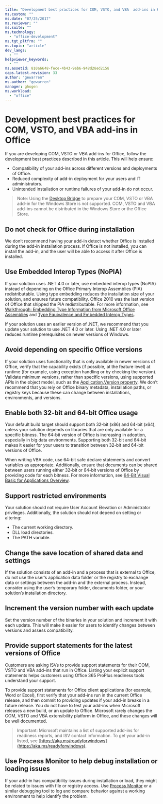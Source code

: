 ```yaml
---
title: "Development best practices for COM, VSTO, and VBA  add-ins in Office | Microsoft Docs"
ms.custom: ""
ms.date: "07/25/2017"
ms.reviewer: ""
ms.suite: ""
ms.technology: 
  - "office-development"
ms.tgt_pltfrm: ""
ms.topic: "article"
dev_langs: 
  - ""
helpviewer_keywords: 
  - ""
ms.assetid: 810a6648-fece-4b43-9eb6-948d28ed2158
caps.latest.revision: 33
author: "gewarren"
ms.author: "gewarren"
manager: ghogen
ms.workload: 
  - "office"
---
```

# Development best practices for COM, VSTO, and VBA  add-ins in Office
  If you are developing COM, VSTO or VBA add-ins for Office, follow the development best practices described in this article.   This will help ensure:

-  Compatibility of your add-ins across different versions and deployments of Office.
-  Reduced complexity of add-in deployment for your users and IT administrators.
-  Unintended installation or runtime failures of your add-in do not occur.

>Note: Using the [Desktop Bridge](/windows/uwp/porting/desktop-to-uwp-root) to prepare your COM, VSTO or VBA add-in for the Windows Store is not supported. COM, VSTO and VBA add-ins cannot be distributed in the Windows Store or the Office Store. 
  
## Do not check for Office during installation  
 We don’t recommend having your add-in detect whether Office is installed during the add-in installation process. If Office is not installed, you can install the add-in, and the user will be able to access it after Office is installed. 
  
## Use Embedded Interop Types (NoPIA)  
If your solution uses .NET 4.0 or later, use embedded interop types (NoPIA) instead of depending on the Office Primary Interop Assemblies (PIA) redistributable. Using type embedding reduces the installation size of your solution, and ensures future compatibility. Office 2010 was the last version of Office that shipped the PIA redistributable. For more information, see [Walkthrough: Embedding Type Information from Microsoft Office Assemblies](https://msdn.microsoft.com/en-us/library/ee317478.aspx) and [Type Equivalence and Embedded Interop Types](/windows/uwp/porting/desktop-to-uwp-root).

If your solution uses an earlier version of .NET, we recommend that you update your solution to use .NET 4.0 or later. Using .NET 4.0 or later reduces runtime prerequisites on newer versions of Windows.
  
## Avoid depending on specific Office versions  
If your solution uses functionality that is only available in newer versions of Office, verify that the capability exists (if possible, at the feature level) at runtime (for example, using exception handling or by checking the version). Validate minimum versions, rather than specific versions, using supported APIs in the object model, such as the [Application.Version property](https://msdn.microsoft.com/en-us/library/office/microsoft.office.interop.excel._application.version.aspx). We don’t recommend that you rely on Office binary metadata, installation paths, or registry keys because these can change between installations, environments, and versions.

## Enable both 32-bit and 64-bit Office usage   
Your default build target should support both 32-bit (x86) and 64-bit (x64), unless your solution depends on libraries that are only available for a specific bitness. The 64-bit version of Office is increasing in adoption, especially in big data environments. Supporting both 32-bit and 64-bit makes it easier for your users to transition between 32-bit and 64-bit versions of Office.

When writing VBA code, use 64-bit safe declare statements and convert variables as appropriate. Additionally, ensure that documents can be shared between users running either 32-bit or 64-bit versions of Office by providing code for each bitness. For more information, see [64-Bit Visual Basic for Applications Overview](https://msdn.microsoft.com/en-us/library/office/gg264421.aspx).

## Support restricted environments   
Your solution should not require User Account Elevation or Administrator privileges. Additionally, the solution should not depend on setting or altering:

- The current working directory.
- DLL load directories.
- The PATH variable.

## Change the save location of shared data and settings
If the solution consists of an add-in and a process that is external to Office, do not use the user’s application data folder or the registry to exchange data or settings between the add-in and the external process. Instead, consider using the user’s temporary folder, documents folder, or your solution’s installation directory.

## Increment the version number with each update
Set the version number of the binaries in your solution and increment it with each update. This will make it easier for users to identify changes between versions and assess compatibility.

## Provide support statements for the latest versions of Office
Customers are asking ISVs to provide support statements for their COM, VSTO and VBA add-ins that run in Office. Listing your explicit support statements helps customers using Office 365 ProPlus readiness tools understand your support. 

To provide support statements for Office client applications (for example, Word or Excel), first verify that your add-ins run in the current Office release, and then commit to providing updates if your add-in breaks in a future release. You do not have to test your add-ins when Microsoft releases a new build, or an update to Office. Microsoft rarely changes the COM, VSTO and VBA extensibility platform in Office, and these changes will be well documented.

>Important: Microsoft maintains a list of supported add-ins for readiness reports, and ISV contact information. To get your add-in listed, see [https://aka.ms/readyforwindows](https://aka.ms/readyforwindows).

## Use Process Monitor to help debug installation or loading issues
If your add-in has compatibility issues during installation or load, they might be related to issues with file or registry access. Use [Process Monitor](/sysinternals/downloads/procmon) or a similar debugging tool to log and compare behavior against a working environment to help identify the problem.
